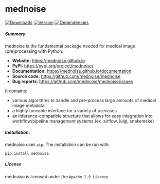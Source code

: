 # mednoise

[![Downloads](https://pepy.tech/badge/mednoise)](https://pepy.tech/project/mednoise)
[![Version](https://img.shields.io/badge/version-0.2.4-orange)](https://pepy.tech/project/mednoise)
[![Dependencies](https://img.shields.io/badge/dependencies-up%20to%20date-brightgreen)](https://pepy.tech/project/mednoise)


##### Summary 

mednoise is the fundamental package needed for medical image (pre)processing with Python.

- **Website:** https://mednoise.github.io
- **PyPI:** https://pypi.org/project/mednoise/
- **Documentation:** https://mednoise.github.io/documentation
- **Source code:** https://github.com/mednoise/mednoise
- **Bug reports:** https://github.com/mednoise/mednoise/issues

It contains:
- various algorithms to handle and pre-process large amounts of medical image metadata
- a highly tuneable interface for a variety of  usecases
- an inference-compatible structure that allows for easy integration into workflow/pipeline management systems (ex. airflow, luigi, snakemake)

##### Installation:

mednoise uses `pip`.  The installation can be run with:

    pip install mednoise
   
##### License

mednoise is licensed under the `Apache 2.0 License`

